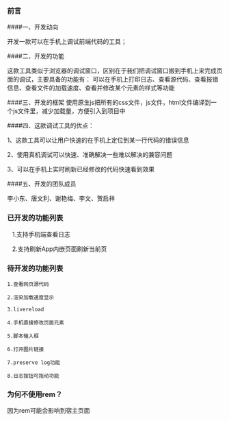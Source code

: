 ### 前言
####一、开发动向

开发一款可以在手机上调试前端代码的工具；

####二、开发的功能

这款工具类似于浏览器的调试窗口，区别在于我们把调试窗口搬到手机上来完成页面的调试，主要具备的功能有：
可以在手机上打印日志、查看源代码、查看报错信息、查看文件的加载速度、查看并修改某个元素的样式等功能

####三、开发的框架
使用原生js把所有的css文件，js文件，html文件编译到一个js文件里，减少加载量，方便引入到项目中

####四、这款调试工具的优点：

1、这款工具可以让用户快速的在手机上定位到某一行代码的错误信息

2、使用真机调试可以快速、准确解决一些难以解决的兼容问题

3、可以在手机上实时刷新已经修改的代码快速看到效果

####五、开发的团队成员

李小东、唐文利、谢艳梅、李文、贺启祥

### 已开发的功能列表

    1.支持手机端查看日志

    2.支持刷新App内嵌页面刷新当前页

### 待开发的功能列表

    1.查看网页源代码

    2.渲染加载速度显示

    3.livereload

    4.手机直接修改页面元素

    5.脚本输入框

    6.打开图片链接

    7.preserve log功能

    8.日志按钮可拖动功能

### 为何不使用rem？

因为rem可能会影响到宿主页面